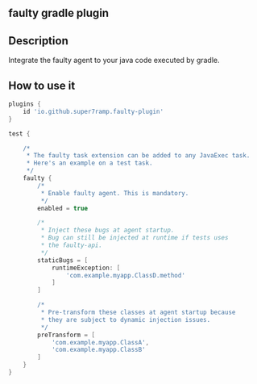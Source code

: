 faulty gradle plugin
--------------------

## Description

Integrate the faulty agent to your java code executed by gradle.

## How to use it

```gradle
plugins {
    id 'io.github.super7ramp.faulty-plugin'
}

test {

    /*
     * The faulty task extension can be added to any JavaExec task.
     * Here's an example on a test task.
     */
    faulty {
        /*
         * Enable faulty agent. This is mandatory.
         */
        enabled = true

        /*
         * Inject these bugs at agent startup.
         * Bug can still be injected at runtime if tests uses
         * the faulty-api.
         */ 
        staticBugs = [
            runtimeException: [
                'com.example.myapp.ClassD.method'
            ]
        ]

        /*
         * Pre-transform these classes at agent startup because
         * they are subject to dynamic injection issues.
         */
        preTransform = [
            'com.example.myapp.ClassA',
            'com.example.myapp.ClassB'
        ]
    }
}
```
